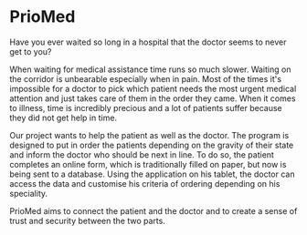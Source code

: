 # PrioMed

Have you ever waited so long in a hospital that the doctor seems to never get to you?

When waiting for medical assistance time runs so much slower.
Waiting on the corridor is unbearable especially when in pain. Most of the times
it's impossible for a doctor to pick which patient needs the most urgent medical attention
and just takes care of them in the order they came. When it comes to illness, time is incredibly precious and a lot of patients suffer because they did not get help in time.

Our project wants to help the patient as well as the doctor. The program is designed to put in order the patients depending on the gravity of their state and inform the doctor who should be next in line. To do so, the patient completes an online form, which is traditionally filled on paper, but now is being sent to a database. Using the application on his tablet, the doctor can access the data and customise his criteria of ordering depending on his speciality.

PrioMed aims to connect the patient and the doctor and to create a sense of trust and security between the two parts.

